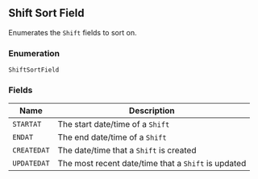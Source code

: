 ## Shift Sort Field

Enumerates the `Shift` fields to sort on.

### Enumeration

`ShiftSortField`

### Fields

| Name | Description |
|  --- | --- |
| `STARTAT` | The start date/time of a `Shift` |
| `ENDAT` | The end date/time of a `Shift` |
| `CREATEDAT` | The date/time that a `Shift` is created |
| `UPDATEDAT` | The most recent date/time that a `Shift` is updated |


